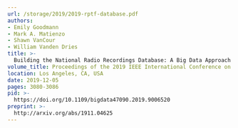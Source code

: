 ```yaml
---
url: /storage/2019/2019-rptf-database.pdf
authors:
- Emily Goodmann
- Mark A. Matienzo
- Shawn VanCour
- William Vanden Dries
title: >-
  Building the National Radio Recordings Database: A Big Data Approach to Documenting Audio Heritage
volume_title: Proceedings of the 2019 IEEE International Conference on Big Data (Big Data)
location: Los Angeles, CA, USA
date: 2019-12-05
pages: 3080-3086
pid: >-
  https://doi.org/10.1109/bigdata47090.2019.9006520
preprint: >-
  http://arxiv.org/abs/1911.04625
---
```

